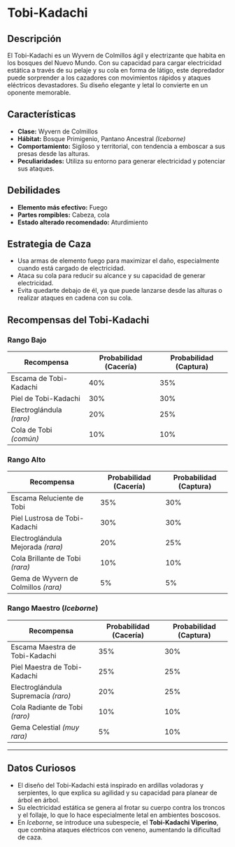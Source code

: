 # Tobi-Kadachi

## Descripción
El Tobi-Kadachi es un Wyvern de Colmillos ágil y electrizante que habita en los bosques del Nuevo Mundo. Con su capacidad para cargar electricidad estática a través de su pelaje y su cola en forma de látigo, este depredador puede sorprender a los cazadores con movimientos rápidos y ataques eléctricos devastadores. Su diseño elegante y letal lo convierte en un oponente memorable.

## Características
- **Clase:** Wyvern de Colmillos
- **Hábitat:** Bosque Primigenio, Pantano Ancestral *(Iceborne)*
- **Comportamiento:** Sigiloso y territorial, con tendencia a emboscar a sus presas desde las alturas.
- **Peculiaridades:** Utiliza su entorno para generar electricidad y potenciar sus ataques.

## Debilidades
- **Elemento más efectivo:** Fuego
- **Partes rompibles:** Cabeza, cola
- **Estado alterado recomendado:** Aturdimiento

## Estrategia de Caza
- Usa armas de elemento fuego para maximizar el daño, especialmente cuando está cargado de electricidad.
- Ataca su cola para reducir su alcance y su capacidad de generar electricidad.
- Evita quedarte debajo de él, ya que puede lanzarse desde las alturas o realizar ataques en cadena con su cola.

## Recompensas del Tobi-Kadachi

### **Rango Bajo**
| Recompensa                   | Probabilidad (Cacería) | Probabilidad (Captura) |
|------------------------------|-----------------------|-----------------------|
| Escama de Tobi-Kadachi        | 40%                   | 35%                   |
| Piel de Tobi-Kadachi          | 30%                   | 30%                   |
| Electroglándula *(raro)*      | 20%                   | 25%                   |
| Cola de Tobi *(común)*        | 10%                   | 10%                   |

### **Rango Alto**
| Recompensa                       | Probabilidad (Cacería) | Probabilidad (Captura) |
|----------------------------------|-----------------------|-----------------------|
| Escama Reluciente de Tobi        | 35%                   | 30%                   |
| Piel Lustrosa de Tobi-Kadachi    | 30%                   | 30%                   |
| Electroglándula Mejorada *(rara)*| 20%                   | 25%                   |
| Cola Brillante de Tobi *(rara)*  | 10%                   | 10%                   |
| Gema de Wyvern de Colmillos *(rara)* | 5%                | 5%                    |

### **Rango Maestro** (*Iceborne*)
| Recompensa                          | Probabilidad (Cacería) | Probabilidad (Captura) |
|-------------------------------------|-----------------------|-----------------------|
| Escama Maestra de Tobi-Kadachi      | 35%                   | 30%                   |
| Piel Maestra de Tobi-Kadachi        | 25%                   | 25%                   |
| Electroglándula Supremacía *(raro)* | 20%                   | 25%                   |
| Cola Radiante de Tobi *(raro)*      | 10%                   | 10%                   |
| Gema Celestial *(muy rara)*         | 5%                    | 10%                   |

---

## Datos Curiosos
- El diseño del Tobi-Kadachi está inspirado en ardillas voladoras y serpientes, lo que explica su agilidad y su capacidad para planear de árbol en árbol.
- Su electricidad estática se genera al frotar su cuerpo contra los troncos y el follaje, lo que lo hace especialmente letal en ambientes boscosos.
- En *Iceborne*, se introduce una subespecie, el **Tobi-Kadachi Viperino**, que combina ataques eléctricos con veneno, aumentando la dificultad de caza.
